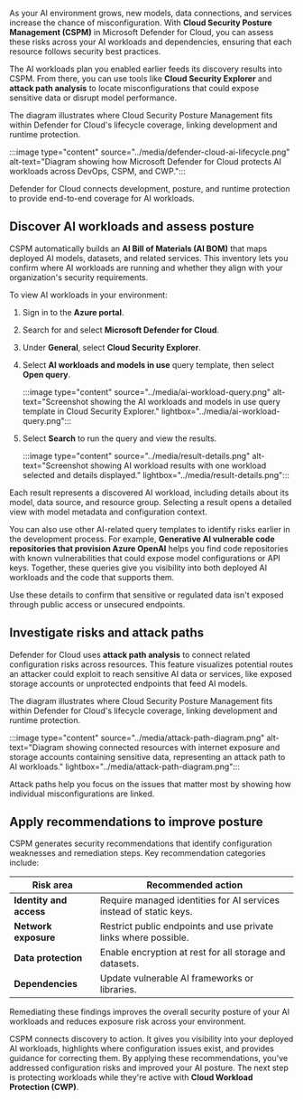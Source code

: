 As your AI environment grows, new models, data connections, and services increase the chance of misconfiguration. With **Cloud Security Posture Management (CSPM)** in Microsoft Defender for Cloud, you can assess these risks across your AI workloads and dependencies, ensuring that each resource follows security best practices.

The AI workloads plan you enabled earlier feeds its discovery results into CSPM. From there, you can use tools like **Cloud Security Explorer** and **attack path analysis** to locate misconfigurations that could expose sensitive data or disrupt model performance.

The diagram illustrates where Cloud Security Posture Management fits within Defender for Cloud's lifecycle coverage, linking development and runtime protection.

:::image type="content" source="../media/defender-cloud-ai-lifecycle.png" alt-text="Diagram showing how Microsoft Defender for Cloud protects AI workloads across DevOps, CSPM, and CWP.":::

Defender for Cloud connects development, posture, and runtime protection to provide end-to-end coverage for AI workloads.

## Discover AI workloads and assess posture

CSPM automatically builds an **AI Bill of Materials (AI BOM)** that maps deployed AI models, datasets, and related services. This inventory lets you confirm where AI workloads are running and whether they align with your organization's security requirements.

To view AI workloads in your environment:

1. Sign in to the **Azure portal**.
1. Search for and select **Microsoft Defender for Cloud**.
1. Under **General**, select **Cloud Security Explorer**.
1. Select **AI workloads and models in use** query template, then select **Open query**.

   :::image type="content" source="../media/ai-workload-query.png" alt-text="Screenshot showing the AI workloads and models in use query template in Cloud Security Explorer." lightbox="../media/ai-workload-query.png":::

1. Select **Search** to run the query and view the results.

   :::image type="content" source="../media/result-details.png" alt-text="Screenshot showing AI workload results with one workload selected and details displayed." lightbox="../media/result-details.png":::

Each result represents a discovered AI workload, including details about its model, data source, and resource group. Selecting a result opens a detailed view with model metadata and configuration context.

You can also use other AI-related query templates to identify risks earlier in the development process. For example, **Generative AI vulnerable code repositories that provision Azure OpenAI** helps you find code repositories with known vulnerabilities that could expose model configurations or API keys. Together, these queries give you visibility into both deployed AI workloads and the code that supports them.

Use these details to confirm that sensitive or regulated data isn't exposed through public access or unsecured endpoints.

## Investigate risks and attack paths

Defender for Cloud uses **attack path analysis** to connect related configuration risks across resources. This feature visualizes potential routes an attacker could exploit to reach sensitive AI data or services, like exposed storage accounts or unprotected endpoints that feed AI models.

The diagram illustrates where Cloud Security Posture Management fits within Defender for Cloud's lifecycle coverage, linking development and runtime protection.

:::image type="content" source="../media/attack-path-diagram.png" alt-text="Diagram showing connected resources with internet exposure and storage accounts containing sensitive data, representing an attack path to AI workloads." lightbox="../media/attack-path-diagram.png":::

Attack paths help you focus on the issues that matter most by showing how individual misconfigurations are linked.

## Apply recommendations to improve posture

CSPM generates security recommendations that identify configuration weaknesses and remediation steps. Key recommendation categories include:

| Risk area | Recommended action |
|-----|-----|
| **Identity and access** | Require managed identities for AI services instead of static keys. |
| **Network exposure** | Restrict public endpoints and use private links where possible. |
| **Data protection** | Enable encryption at rest for all storage and datasets.|
| **Dependencies** | Update vulnerable AI frameworks or libraries. |

Remediating these findings improves the overall security posture of your AI workloads and reduces exposure risk across your environment.

CSPM connects discovery to action. It gives you visibility into your deployed AI workloads, highlights where configuration issues exist, and provides guidance for correcting them. By applying these recommendations, you've addressed configuration risks and improved your AI posture. The next step is protecting workloads while they're active with **Cloud Workload Protection (CWP)**.
